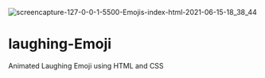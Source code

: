 ![screencapture-127-0-0-1-5500-Emojis-index-html-2021-06-15-18_38_44](https://user-images.githubusercontent.com/84829659/123127341-cfebf700-d467-11eb-88f8-cf86f2eac691.png)
# laughing-Emoji
Animated Laughing Emoji using HTML and CSS
